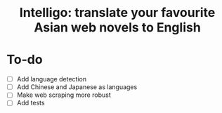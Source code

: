 <div align="center">
    <br/>
    <h1>Intelligo: translate your favourite Asian web novels to English</h1>
</div>

# To-do
- [ ] Add language detection
- [ ] Add Chinese and Japanese as languages
- [ ] Make web scraping more robust
- [ ] Add tests